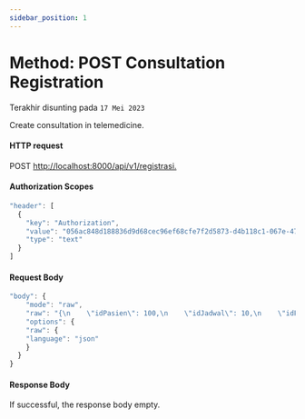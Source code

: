 ```yaml
---
sidebar_position: 1
---
```


# Method: POST Consultation Registration
Terakhir disunting pada `17 Mei 2023`

Create consultation in telemedicine.

#### HTTP request

<div class="card mb-5">
  <div class="card-body">
    POST <a href="http://localhost:8000/api/v1/registrasi">http://localhost:8000/api/v1/registrasi.</a>
  </div>
</div>

#### Authorization Scopes

```js
"header": [
  {
    "key": "Authorization",
    "value": "056ac848d188836d9d68cec96ef68cfe7f2d5873-d4b118c1-067e-4799-8feb-11829affb353",
    "type": "text"
  }
]
```
#### Request Body

```js
"body": {
	"mode": "raw",
	"raw": "{\n    \"idPasien\": 100,\n    \"idJadwal\": 10,\n    \"idFasyankes\": 12345678\n\n}",
	"options": {
	"raw": {
	"language": "json"
  	}
  }
}
```
#### Response Body
If successful, the response body empty.

